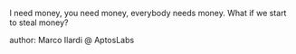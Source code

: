 I need money, you need money, everybody needs money. What if we start to steal money?

author: Marco Ilardi @ AptosLabs
